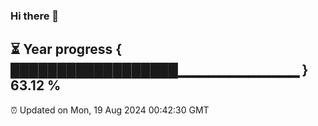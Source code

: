### Hi there 👋
⏳ Year progress { ██████████████████▁▁▁▁▁▁▁▁▁▁▁▁ } 63.12 %
---
⏰ Updated on Mon, 19 Aug 2024 00:42:30 GMT

